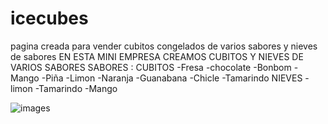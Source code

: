 # icecubes
pagina creada para vender cubitos congelados de varios sabores y nieves de sabores
EN ESTA MINI EMPRESA CREAMOS CUBITOS Y  NIEVES DE VARIOS SABORES
SABORES :
CUBITOS
-Fresa
-chocolate
-Bonbom
-Mango
-Piña
-Limon
-Naranja
-Guanabana
-Chicle
-Tamarindo
NIEVES
-limon
-Tamarindo
-Mango







![images](https://github.com/user-attachments/assets/93890988-1112-4cf9-aedd-7137e7861291)
